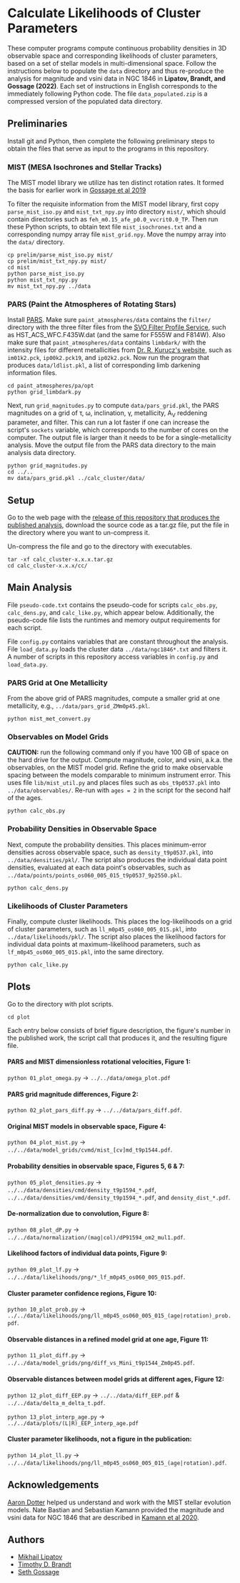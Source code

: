 # Calculate Likelihoods of Cluster Parameters

These computer programs compute continuous probability densities in 3D observable space and corresponding likelihoods of cluster parameters, based on a set of stellar models in multi-dimensional space. Follow the instructions below to populate the `data` directory and thus re-produce the analysis for magnitude and vsini data in NGC 1846 in **Lipatov, Brandt, and Gossage (2022)**. Each set of instructions in English corresponds to the immediately following Python code. The file `data_populated.zip` is a compressed version of the populated data directory. 

## Preliminaries

Install git and Python, then complete the following preliminary steps to obtain the files that serve as input to the programs in this repository.

### MIST (MESA Isochrones and Stellar Tracks)

The MIST model library we utilize has ten distinct rotation rates. It formed the basis for earlier work in [Gossage et al 2019](https://ui.adsabs.harvard.edu/abs/2019ApJ...887..199G/abstract) 

To filter the requisite information from the MIST model library, first copy `parse_mist_iso.py` and `mist_txt_npy.py` into directory `mist/`, which should contain directories such as `feh_m0.15_afe_p0.0_vvcrit0.0_TP`. Then run these Python scripts, to obtain text file `mist_isochrones.txt` and a corresponding numpy array file `mist_grid.npy`. Move the numpy array into the `data/` directory.

```
cp prelim/parse_mist_iso.py mist/
cp prelim/mist_txt_npy.py mist/
cd mist
python parse_mist_iso.py
python mist_txt_npy.py
mv mist_txt_npy.py ../data
``` 

### PARS (Paint the Atmospheres of Rotating Stars)

Install [PARS](https://github.com/mlipatov/paint_atmospheres). Make sure `paint_atmospheres/data` contains the `filter/` directory with the three filter files from the [SVO Filter Profile Service](http://svo2.cab.inta-csic.es/theory/fps/), such as HST_ACS_WFC.F435W.dat (and the same for F555W and F814W). Also make sure that `paint_atmospheres/data` contains `limbdark/` with the intensity files for different metallicities from [Dr. R. Kurucz's website](http://kurucz.harvard.edu/grids.html), such as `im01k2.pck`, `ip00k2.pck19`, and `ip02k2.pck`. Now run the program that produces `data/ldlist.pkl`, a list of corresponding limb darkening information files.

```
cd paint_atmospheres/pa/opt
python grid_limbdark.py
```

Next, run `grid_magnitudes.py` to compute `data/pars_grid.pkl`, the PARS magnitudes on a grid of &tau;, &omega;, inclination, &gamma;, metallicity, A<sub>V</sub> reddening parameter, and filter. This can run a lot faster if one can increase the script's `sockets` variable, which corresponds to the number of cores on the computer. The output file is larger than it needs to be for a single-metallicity analysis. Move the output file from the PARS data directory to the main analysis data directory.

```
python grid_magnitudes.py
cd ../..
mv data/pars_grid.pkl ../calc_cluster/data/
```

## Setup

Go to the web page with the [release of this repository that produces the published analysis](https://github.com/mlipatov/calc_cluster/releases/), download the source code as a tar.gz file, put the file in the directory where you want to un-compress it.

Un-compress the file and go to the directory with executables.

```
tar -xf calc_cluster-x.x.x.tar.gz
cd calc_cluster-x.x.x/cc/
```

## Main Analysis

File `pseudo-code.txt` contains the pseudo-code for scripts `calc_obs.py`, `calc_dens.py`, and `calc_like.py`, which appear below. Additionally, the pseudo-code file lists the runtimes and memory output requirements for each script.

File `config.py` contains variables that are constant throughout the analysis. File `load_data.py` loads the cluster data `../data/ngc1846*.txt` and filters it. A number of scripts in this repository access variables in `config.py` and `load_data.py`.

### PARS Grid at One Metallicity

From the above grid of PARS magnitudes, compute a smaller grid at one metallicity, e.g., `../data/pars_grid_ZMm0p45.pkl`.

```
python mist_met_convert.py
```

### Observables on Model Grids

**CAUTION:** run the following command only if you have 100 GB of space on the hard drive for the output.
Compute magnitude, color, and vsini, a.k.a. the observables, on the MIST model grid. Refine the grid to make observable spacing between the models comparable to minimum instrument error. This uses file `lib/mist_util.py` and places files such as `obs_t9p0537.pkl` into `../data/observables/`. Re-run with `ages = 2` in the script for the second half of the ages.

```
python calc_obs.py
```

### Probability Densities in Observable Space

Next, compute the probability densities. This places minimum-error densities across observable space, such as `density_t9p0537.pkl`, into `../data/densities/pkl/`. The script also produces the individual data point densities, evaluated at each data point's observables, such as `../data/points/points_os060_005_015_t9p0537_9p2550.pkl`.

```
python calc_dens.py
```

### Likelihoods of Cluster Parameters

Finally, compute cluster likelihoods. This places the log-likelihoods on a grid of cluster parameters, such as `ll_m0p45_os060_005_015.pkl`, into `../data/likelihoods/pkl/`. The script also places the likelihood factors for individual data points at maximum-likelihood parameters, such as `lf_m0p45_os060_005_015.pkl`, into the same directory.

```
python calc_like.py
```

## Plots

Go to the directory with plot scripts.

```cd plot```

Each entry below consists of brief figure description, the figure's number in the published work, the script call that produces it, and the resulting figure file.

#### PARS and MIST dimensionless rotational velocities, Figure 1:
`python 01_plot_omega.py` &rarr; `../../data/omega_plot.pdf` 

#### PARS grid magnitude differences, Figure 2:
`python 02_plot_pars_diff.py` &rarr; `../../data/pars_diff.pdf`.

#### Original MIST models in observable space, Figure 4:
`python 04_plot_mist.py` &rarr; `../../data/model_grids/cvmd/mist_[cv]md_t9p1544.pdf`.

#### Probability densities in observable space, Figures 5, 6 & 7:
`python 05_plot_densities.py` &rarr; `../../data/densities/cmd/density_t9p1594_*.pdf`, `../../data/densities/vmd/density_t9p1594_*.pdf`, and `density_dist_*.pdf`.

#### De-normalization due to convolution, Figure 8:
`python 08_plot_dP.py` &rarr; `../../data/normalization/(mag|col)/dP91594_om2_mul1.pdf`.

#### Likelihood factors of individual data points, Figure 9:
`python 09_plot_lf.py` &rarr; `../../data/likelihoods/png/*_lf_m0p45_os060_005_015.pdf`.

#### Cluster parameter confidence regions, Figure 10:
`python 10_plot_prob.py` &rarr; `../../data/likelihoods/png/ll_m0p45_os060_005_015_(age|rotation)_prob.pdf`.

#### Observable distances in a refined model grid at one age, Figure 11:
`python 11_plot_diff.py` &rarr; `../../data/model_grids/png/diff_vs_Mini_t9p1544_Zm0p45.pdf`.

#### Observable distances between model grids at different ages, Figure 12:
`python 12_plot_diff_EEP.py` &rarr; `../../data/diff_EEP.pdf` & `../../data/delta_m_delta_t.pdf`.

`python 13_plot_interp_age.py` &rarr; `../../data/plots/(L|R)_EEP_interp_age.pdf`

#### Cluster parameter likelihoods, not a figure in the publication:
`python 14_plot_ll.py` &rarr; `../../data/likelihoods/png/ll_m0p45_os060_005_015_(age|rotation).pdf`.

## Acknowledgements

[Aaron Dotter](https://github.com/aarondotter) helped us understand and work with the MIST stellar evolution models. Nate Bastian and Sebastian Kamann provided the magnitude and vsini data for NGC 1846 that are described in [Kamann et al 2020](https://ui.adsabs.harvard.edu/abs/2020MNRAS.492.2177K/abstract).


## Authors

* [Mikhail Lipatov](https://github.com/mlipatov/)
* [Timothy D. Brandt](https://github.com/t-brandt)
* [Seth Gossage](https://sgossage.github.io/)